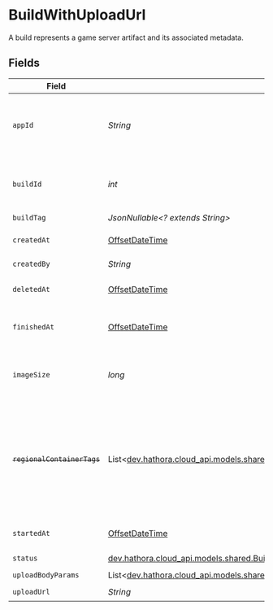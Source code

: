 # BuildWithUploadUrl

A build represents a game server artifact and its associated metadata.


## Fields

| Field                                                                                                                                               | Type                                                                                                                                                | Required                                                                                                                                            | Description                                                                                                                                         | Example                                                                                                                                             |
| --------------------------------------------------------------------------------------------------------------------------------------------------- | --------------------------------------------------------------------------------------------------------------------------------------------------- | --------------------------------------------------------------------------------------------------------------------------------------------------- | --------------------------------------------------------------------------------------------------------------------------------------------------- | --------------------------------------------------------------------------------------------------------------------------------------------------- |
| `appId`                                                                                                                                             | *String*                                                                                                                                            | :heavy_check_mark:                                                                                                                                  | System generated unique identifier for an application.                                                                                              | app-af469a92-5b45-4565-b3c4-b79878de67d2                                                                                                            |
| `buildId`                                                                                                                                           | *int*                                                                                                                                               | :heavy_check_mark:                                                                                                                                  | System generated id for a build. Increments by 1.                                                                                                   | 1                                                                                                                                                   |
| `buildTag`                                                                                                                                          | *JsonNullable<? extends String>*                                                                                                                    | :heavy_minus_sign:                                                                                                                                  | N/A                                                                                                                                                 | 0.1.14-14c793                                                                                                                                       |
| `createdAt`                                                                                                                                         | [OffsetDateTime](https://docs.oracle.com/javase/8/docs/api/java/time/OffsetDateTime.html)                                                           | :heavy_check_mark:                                                                                                                                  | When [`CreateBuild()`](https://hathora.dev/api#tag/BuildV2/operation/CreateBuild) is called.                                                        |                                                                                                                                                     |
| `createdBy`                                                                                                                                         | *String*                                                                                                                                            | :heavy_check_mark:                                                                                                                                  | N/A                                                                                                                                                 | noreply@hathora.dev                                                                                                                                 |
| `deletedAt`                                                                                                                                         | [OffsetDateTime](https://docs.oracle.com/javase/8/docs/api/java/time/OffsetDateTime.html)                                                           | :heavy_check_mark:                                                                                                                                  | When the build was deleted.                                                                                                                         |                                                                                                                                                     |
| `finishedAt`                                                                                                                                        | [OffsetDateTime](https://docs.oracle.com/javase/8/docs/api/java/time/OffsetDateTime.html)                                                           | :heavy_check_mark:                                                                                                                                  | When [`RunBuild()`](https://hathora.dev/api#tag/BuildV2/operation/RunBuild) finished executing.                                                     |                                                                                                                                                     |
| `imageSize`                                                                                                                                         | *long*                                                                                                                                              | :heavy_check_mark:                                                                                                                                  | The size (in bytes) of the Docker image built by Hathora.                                                                                           |                                                                                                                                                     |
| ~~`regionalContainerTags`~~                                                                                                                         | List<[dev.hathora.cloud_api.models.shared.BuildWithUploadUrlRegionalContainerTags](../../models/shared/BuildWithUploadUrlRegionalContainerTags.md)> | :heavy_check_mark:                                                                                                                                  | : warning: ** DEPRECATED **: This will be removed in a future release, please migrate away from it as soon as possible.                             |                                                                                                                                                     |
| `startedAt`                                                                                                                                         | [OffsetDateTime](https://docs.oracle.com/javase/8/docs/api/java/time/OffsetDateTime.html)                                                           | :heavy_check_mark:                                                                                                                                  | When [`RunBuild()`](https://hathora.dev/api#tag/BuildV2/operation/RunBuild) is called.                                                              |                                                                                                                                                     |
| `status`                                                                                                                                            | [dev.hathora.cloud_api.models.shared.BuildStatus](../../models/shared/BuildStatus.md)                                                               | :heavy_check_mark:                                                                                                                                  | N/A                                                                                                                                                 |                                                                                                                                                     |
| `uploadBodyParams`                                                                                                                                  | List<[dev.hathora.cloud_api.models.shared.UploadBodyParams](../../models/shared/UploadBodyParams.md)>                                               | :heavy_check_mark:                                                                                                                                  | N/A                                                                                                                                                 |                                                                                                                                                     |
| `uploadUrl`                                                                                                                                         | *String*                                                                                                                                            | :heavy_check_mark:                                                                                                                                  | N/A                                                                                                                                                 |                                                                                                                                                     |
